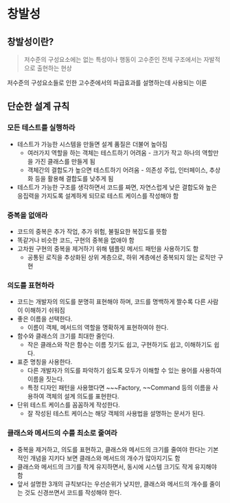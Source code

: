 # 창발성

## 창발성이란?

> 저수준의 구성요소에는 없는 특성이나 행동이 고수준인 전체 구조에서는 자발적으로 출현하는 현상

저수준의 구성요소들로 인한 고수준에서의 파급효과를 설명하는데 사용되는 이론

## 단순한 설계 규칙

### 모든 테스트를 실행하라

- 테스트가 가능한 시스템을 만들면 설계 품질은 더불어 높아짐
  - 여러가지 역할을 하는 객체는 테스트하기 어려움 - 크기가 작고 하나의 역할만을 가진 클래스를 만들게 됨
  - 객체간의 결합도가 높으면 테스트하기 어려움 - 의존성 주입, 인터페이스, 추상화 등을 활용해 결합도를 낮추게 됨
- 테스트가 가능한 구조를 생각하면서 코드를 짜면, 자연스럽게 낮은 결합도와 높은 응집력을 가지도록 설계하게 되므로 테스트 케이스를 작성해야 함

### 중복을 없애라

- 코드의 중복은 추가 작업, 추가 위험, 불필요한 복잡도를 뜻함
- 똑같거나 비슷한 코드, 구현의 중복을 없애야 함
- 고차원 구현의 중복을 제거하기 위해 템플릿 메서드 패턴을 사용하기도 함
  - 공통된 로직을 추상화된 상위 계층으로, 하위 계층에선 중복되지 않는 로직만 구현

### 의도를 표현하라

- 코드는 개발자의 의도를 분명히 표현해야 하며, 코드를 명백하게 짤수록 다른 사람이 이해하기 쉬워짐
- 좋은 이름을 선택한다.
  - 이름이 객체, 메서드의 역할을 명확하게 표현하여야 한다.
- 함수와 클래스의 크기를 최대한 줄인다.
  - 작은 클래스와 작은 함수는 이름 짓기도 쉽고, 구현하기도 쉽고, 이해하기도 쉽다.
- 표준 명칭을 사용한다.
  - 다른 개발자가 의도를 파악하기 쉽도록 모두가 이해할 수 있는 용어를 사용하여 이름을 짓는다.
  - 특정 디자인 패턴을 사용했다면 ~~~Factory, ~~Command 등의 이름을 사용하여 객체의 설계 의도를 표현한다.
- 단위 테스트 케이스를 꼼꼼하게 작성한다.
  - 잘 작성된 테스트 케이스는 해당 객체의 사용법을 설명하는 문서가 된다.

### 클래스와 메서드의 수를 최소로 줄여라

- 중복을 제거하고, 의도를 표현하고, 클래스와 메서드의 크기를 줄여야 한다는 기본적인 개념을 지키다 보면 클래스와 메서드의 개수가 많아지기도 함
- 클래스와 메서드의 크기를 작게 유지하면서, 동시에 시스템 크기도 작게 유지해야 함
- 앞서 설명한 3개의 규칙보다는 우선순위가 낮지만, 클래스와 메서드의 개수를 줄이는 것도 신경쓰면서 코드를 작성해야 한다.

